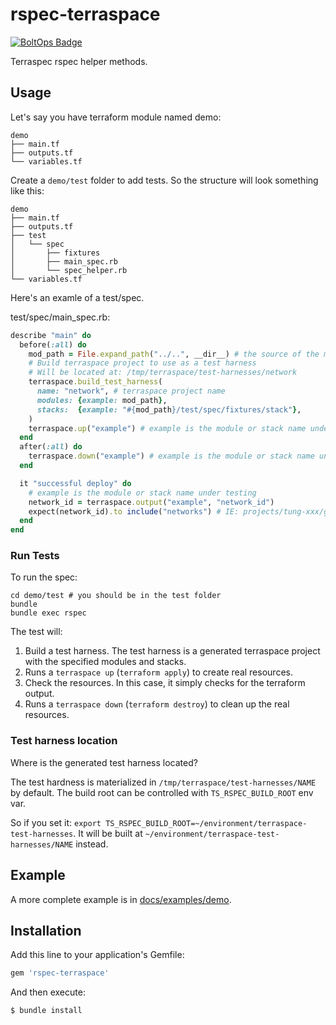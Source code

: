 # rspec-terraspace

[![BoltOps Badge](https://img.boltops.com/boltops/badges/boltops-badge.png)](https://www.boltops.com)

Terraspec rspec helper methods.

## Usage

Let's say you have terraform module named demo:

    demo
    ├── main.tf
    ├── outputs.tf
    └── variables.tf

Create a `demo/test` folder to add tests. So the structure will look something like this:

    demo
    ├── main.tf
    ├── outputs.tf
    ├── test
    │   └── spec
    │       ├── fixtures
    │       ├── main_spec.rb
    │       └── spec_helper.rb
    └── variables.tf

Here's an examle of a test/spec.

test/spec/main_spec.rb:

```ruby
describe "main" do
  before(:all) do
    mod_path = File.expand_path("../..", __dir__) # the source of the module under testing is 2 levels up
    # Build terraspace project to use as a test harness
    # Will be located at: /tmp/terraspace/test-harnesses/network
    terraspace.build_test_harness(
      name: "network", # terraspace project name
      modules: {example: mod_path},
      stacks:  {example: "#{mod_path}/test/spec/fixtures/stack"},
    )
    terraspace.up("example") # example is the module or stack name under testing
  end
  after(:all) do
    terraspace.down("example") # example is the module or stack name under testing
  end

  it "successful deploy" do
    # example is the module or stack name under testing
    network_id = terraspace.output("example", "network_id")
    expect(network_id).to include("networks") # IE: projects/tung-xxx/global/networks/ladybug
  end
end
```

### Run Tests

To run the spec:

    cd demo/test # you should be in the test folder
    bundle
    bundle exec rspec

The test will:

1. Build a test harness. The test harness is a generated terraspace project with the specified modules and stacks.
2. Runs a `terraspace up` (`terraform apply`) to create real resources.
3. Check the resources. In this case, it simply checks for the terraform output.
4. Runs a `terraspace down` (`terraform destroy`) to clean up the real resources.

### Test harness location

Where is the generated test harness located?

The test hardness is materialized in `/tmp/terraspace/test-harnesses/NAME` by default. The build root can be controlled with `TS_RSPEC_BUILD_ROOT` env var.

So if you set it: `export TS_RSPEC_BUILD_ROOT=~/environment/terraspace-test-harnesses`. It will be built at `~/environment/terraspace-test-harnesses/NAME` instead.

## Example

A more complete example is in [docs/examples/demo](docs/examples/demo).

## Installation

Add this line to your application's Gemfile:

```ruby
gem 'rspec-terraspace'
```

And then execute:

    $ bundle install

